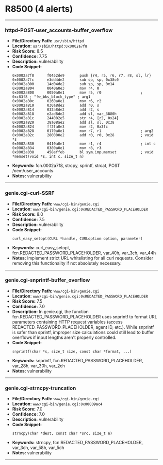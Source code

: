 # R8500 (4 alerts)

---

### httpd-POST-user_accounts-buffer_overflow

- **File/Directory Path:** `usr/sbin/httpd`
- **Location:** `usr/sbin/httpd:0x0002a7f8`
- **Risk Score:** 8.5
- **Confidence:** 7.75
- **Description:** vulnerability
- **Code Snippet:**
  ```
  0x0002a7f8      f0452de9       push {r4, r5, r6, r7, r8, sl, lr}
  0x0002a7fc      e3dd4de2       sub sp, sp, 0x38c0
  0x0002a800      14d04de2       sub sp, sp, 0x14
  0x0002a804      0040a0e3       mov r4, 0
  0x0002a808      0050a0e1       mov r5, r0                  ; 0xc83f8 ; "fw_bks_block_type" ; arg1
  0x0002a80c      0260a0e1       mov r6, r2
  0x0002a810      030a8de2       add r0, s
  0x0002a814      032a8de2       add r2, s
  0x0002a818      e2ad8de2       add sl, var_3880h
  0x0002a81c      244082e5       str r4, [r2, 0x24]
  0x0002a820      38a08ae2       add sl, sl, 0x38
  0x0002a824      ff2fa0e3       mov r2, 0x3fc
  0x0002a828      0170a0e1       mov r7, r1                  ; arg2
  0x0002a82c      280080e2       add r0, r0, 0x28            ; void *s
  0x0002a830      0410a0e1       mov r1, r4                  ; int c
  0x0002a834      0380a0e1       mov r8, r3
  0x0002a838      458effeb       bl sym.imp.memset           ; void *memset(void *s, int c, size_t n)
  ```
- **Keywords:** fcn.0002a7f8, strcpy, sprintf, strcat, POST /oem/user_accounts
- **Notes:** vulnerability

---
### genie.cgi-curl-SSRF

- **File/Directory Path:** `www/cgi-bin/genie.cgi`
- **Location:** `www/cgi-bin/genie.cgi:0xREDACTED_PASSWORD_PLACEHOLDER`
- **Risk Score:** 8.0
- **Confidence:** 7.5
- **Description:** vulnerability
- **Code Snippet:**
  ```
  curl_easy_setopt(CURL *handle, CURLoption option, parameter)
  ```
- **Keywords:** curl_easy_setopt, fcn.REDACTED_PASSWORD_PLACEHOLDER, var_40h, var_3ch, var_44h
- **Notes:** Implement strict URL whitelisting for all curl requests. Consider removing this functionality if not absolutely necessary.

---
### genie.cgi-snprintf-buffer_overflow

- **File/Directory Path:** `www/cgi-bin/genie.cgi`
- **Location:** `www/cgi-bin/genie.cgi:0xREDACTED_PASSWORD_PLACEHOLDER`
- **Risk Score:** 7.5
- **Confidence:** 7.0
- **Description:** In genie.cgi, the function fcn.REDACTED_PASSWORD_PLACEHOLDER uses snprintf to format URL parameters containing HTTP request variables (access REDACTED_PASSWORD_PLACEHOLDER, agent ID, etc.). While snprintf is safer than sprintf, improper size calculations could still lead to buffer overflows if input lengths aren't properly controlled.
- **Code Snippet:**
  ```
  snprintf(char *s, size_t size, const char *format, ...)
  ```
- **Keywords:** snprintf, fcn.REDACTED_PASSWORD_PLACEHOLDER, var_28h, var_30h, var_2ch
- **Notes:** vulnerability

---
### genie.cgi-strncpy-truncation

- **File/Directory Path:** `www/cgi-bin/genie.cgi`
- **Location:** `www/cgi-bin/genie.cgi:0x00009ac4`
- **Risk Score:** 7.0
- **Confidence:** 7.0
- **Description:** vulnerability
- **Code Snippet:**
  ```
  strncpy(char *dest, const char *src, size_t n)
  ```
- **Keywords:** strncpy, fcn.REDACTED_PASSWORD_PLACEHOLDER, var_3ch, var_58h, var_5ch
- **Notes:** vulnerability

---
